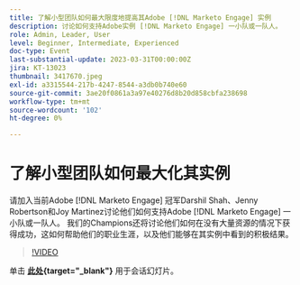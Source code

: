 ```yaml
---
title: 了解小型团队如何最大限度地提高其Adobe [!DNL Marketo Engage] 实例
description: 讨论如何支持Adobe实例 [!DNL Marketo Engage] 一小队或一队人。
role: Admin, Leader, User
level: Beginner, Intermediate, Experienced
doc-type: Event
last-substantial-update: 2023-03-31T00:00:00Z
jira: KT-13023
thumbnail: 3417670.jpeg
exl-id: a3315544-217b-4247-8544-a3db0b740e60
source-git-commit: 3ae20f0861a3a97e40276d8b20d858cbfa238698
workflow-type: tm+mt
source-wordcount: '102'
ht-degree: 0%

---
```


# 了解小型团队如何最大化其实例

请加入当前Adobe [!DNL Marketo Engage] 冠军Darshil Shah、Jenny Robertson和Joy Martinez讨论他们如何支持Adobe [!DNL Marketo Engage] 一小队或一队人。 我们的Champions还将讨论他们如何在没有大量资源的情况下获得成功，这如何帮助他们的职业生涯，以及他们能够在其实例中看到的积极结果。

>[!VIDEO](https://video.tv.adobe.com/v/3417670/?quality=12&learn=on)

单击 **[此处](assets/small-team-instance.pdf){target="_blank"}** 用于会话幻灯片。
